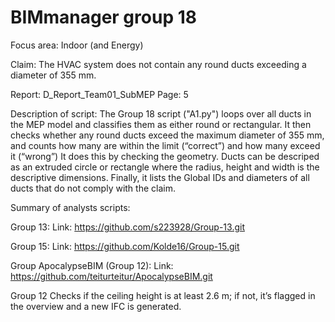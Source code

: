 # BIMmanager group 18

Focus area:
Indoor (and Energy)

Claim: The HVAC system does not contain any round ducts exceeding a diameter of 355 mm.

Report: D_Report_Team01_SubMEP
Page: 5


Description of script:
The Group 18 script ("A1.py") loops over all ducts in the MEP model and classifies them as either round or rectangular. It then checks whether any round ducts exceed the maximum diameter of 355 mm, and counts how many are within the limit (“correct”) and how many exceed it (“wrong”) It does this by checking the geometry. Ducts can be descriped as an extruded circle or rectangle where the radius, height and width is the descriptive dimensions. Finally, it lists the Global IDs and diameters of all ducts that do not comply with the claim.

Summary of analysts scripts:

Group 13:
Link: https://github.com/s223928/Group-13.git


Group 15:
Link: https://github.com/Kolde16/Group-15.git


Group ApocalypseBIM (Group 12): Link: https://github.com/teiturteitur/ApocalypseBIM.git

Group 12 Checks if the ceiling height is at least 2.6 m; if not, it’s flagged in the overview and a new IFC is generated.



